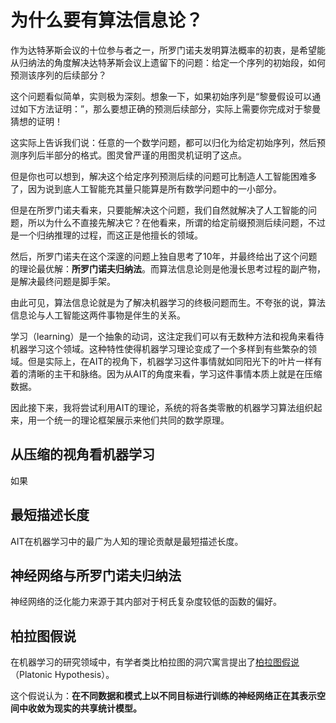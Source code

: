# 为什么要有算法信息论？

作为达特茅斯会议的十位参与者之一，所罗门诺夫发明算法概率的初衷，是希望能从归纳法的角度解决达特茅斯会议上遗留下的问题：给定一个序列的初始段，如何预测该序列的后续部分？

这个问题看似简单，实则极为深刻。想象一下，如果初始序列是“黎曼假设可以通过如下方法证明：”，那么要想正确的预测后续部分，实际上需要你完成对于黎曼猜想的证明！

这实际上告诉我们说：任意的一个数学问题，都可以归化为给定初始序列，然后预测序列后半部分的格式。图灵曾严谨的用图灵机证明了这点。

但是你也可以想到，解决这个给定序列预测后续的问题可比制造人工智能困难多了，因为说到底人工智能充其量只能算是所有数学问题中的一小部分。

但是在所罗门诺夫看来，只要能解决这个问题，我们自然就解决了人工智能的问题，所以为什么不直接先解决它？在他看来，所谓的给定前缀预测后续问题，不过是一个归纳推理的过程，而这正是他擅长的领域。

然后，所罗门诺夫在这个深邃的问题上独自思考了10年，并最终给出了这个问题的理论最优解：**所罗门诺夫归纳法**。而算法信息论则是他漫长思考过程的副产物，是解决最终问题是脚手架。

由此可见，算法信息论就是为了解决机器学习的终极问题而生。不夸张的说，算法信息论与人工智能这两件事物是伴生的关系。

学习（learning）是一个抽象的动词，这注定我们可以有无数种方法和视角来看待机器学习这个领域。这种特性使得机器学习理论变成了一个多样到有些繁杂的领域。但是实际上，在AIT的视角下，机器学习这件事情就如同阳光下的叶片一样有着的清晰的主干和脉络。因为从AIT的角度来看，学习这件事情本质上就是在压缩数据。

因此接下来，我将尝试利用AIT的理论，系统的将各类零散的机器学习算法组织起来，用一个统一的理论框架展示来他们共同的数学原理。


## 从压缩的视角看机器学习

如果



## 最短描述长度

AIT在机器学习中的最广为人知的理论贡献是最短描述长度。


## 神经网络与所罗门诺夫归纳法

神经网络的泛化能力来源于其内部对于柯氏复杂度较低的函数的偏好。


## 柏拉图假说


<!-- ## 柏拉图的洞穴寓言

在柏拉图的洞穴寓言中，一些可怜的囚犯从出生开始就锁在一个漆黑的洞穴中。他们所有人都被锁在一面石壁前，不能转头，只能看着墙壁。这个洞穴中还有一群守卫，他们在这些囚犯身后点起了一堆火，囚犯之间是一条高高的带有矮墙的人行道，守卫则在手里拿着“人和其他生物”的物品或木偶在道上行走。

对于这些被锁住的可怜囚犯来说，那些墙上的阴影就是他们的整个世界。他们对于整个世界的认知都来源于这些影子。

作为生活在现代的自由人，你也许很难想象这些囚犯是如何认知整个世界的。但是实际上从某种意义上来讲，我们也是一群被锁在石壁前的囚犯。

实际上，当我们观察到某件事情发生时，我们实际上也是在通过火炬在墙上的投影来观察这个世界。这些投影对于那些囚犯来说是墙上的影子，对我们来说则是我们听到的声音、看到的光线和触碰时的压感等等。

可以说对于发生在现实世界中的事件，我们仅仅只是通过我们的神经器官观察到了其部分结果，而这些事件背后发生的具体原因对于我们其实有相当一部分是未知的。

我们能否直接的通过感官来认识到这个世界背后的运行规律？我想这是极为困难的。对于我们来说，万事万物的背后都有无穷的可能性，而我们有限的感官无法接受所有的信息，也无法对所有的可能性进行判断。

但是有一点我们可以确信，那就是一件事只要发生就必然有导致它发生的唯一原因。正如洞穴中不同的囚犯从不同角度看到相同物体的不同影子。

也正是为了处理这种万事万物的背后的不确定性，概率论诞生了。我们将所有这些事件组成了一个事件空间，并根据据此赋予了每个事件一个概率。在大数定律的规约下，我们可以确信，这些事件的发生的概率最终会符合某种分布的描述。

而算法概率与传统概率的不同就从这里开始。 -->


在机器学习的研究领域中，有学者类比柏拉图的洞穴寓言提出了[柏拉图假说](https://phillipi.github.io/prh/)（Platonic Hypothesis）。

这个假说认为：**在不同数据和模式上以不同目标进行训练的神经网络正在其表示空间中收敛为现实的共享统计模型。**
